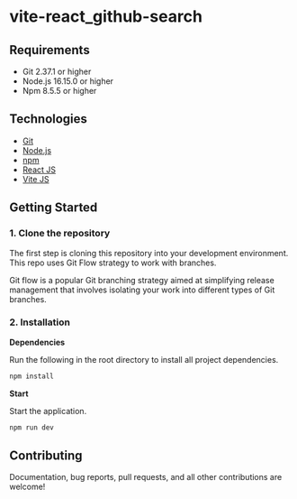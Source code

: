 # vite-react_github-search

## Requirements

- Git 2.37.1 or higher
- Node.js 16.15.0 or higher
- Npm 8.5.5 or higher

## Technologies

- [Git](https://git-scm.com/)
- [Node.js](https://nodejs.org/)
- [npm](https://www.npmjs.com/)
- [React JS](https://pt-br.reactjs.org/)
- [Vite JS](https://vitejs.dev/)


## Getting Started

### 1. Clone the repository

The first step is cloning this repository into your development environment. This repo uses Git Flow strategy to work with branches.

Git flow is a popular Git branching strategy aimed at simplifying release management that involves isolating your work into different types of Git branches.

### 2. Installation

**Dependencies**

Run the following in the root directory to install all project dependencies.

```bash
npm install
```

**Start**

Start the application.

```bash
npm run dev
```

## Contributing

Documentation, bug reports, pull requests, and all other contributions are welcome!
